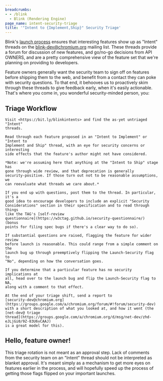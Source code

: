 ```yaml
---
breadcrumbs:
- - /blink
  - Blink (Rendering Engine)
page_name: intent-security-triage
title: '"Intent to {Implement,Ship}" Security Triage'
---
```


Blink's [launch process](/blink#TOC-Web-Platform-Changes:-Process) ensures that
interesting features show up as "Intent" threads on the
[blink-dev@chromium.org](https://groups.google.com/a/chromium.org/group/blink-dev/topics)
mailing list. These threads provide a forum for discussion of new features, and
go/no-go decisions from API OWNERS, and are a pretty comprehensive view of the
feature set that we're planning on providing to developers.

Feature owners generally want the security team to sign off on features before
shipping them to the web, and benefit from a contact they can poke with security
questions. To that end, it behooves us to proactively skim through these threads
to give feedback early, when it's easily actionable. That's where you come in,
you wonderful security-minded person, you:

## Triage Workflow

    Visit <https://bit.ly/blinkintents> and find the as-yet untriaged "Intent"
    threads.

    Read through each feature proposed in an "Intent to Implement" or "Intent to
    Implement and Ship" thread, with an eye for security concerns or interesting
    side effects that the feature's author might not have considered.

    *Note: we're assuming here that anything at the "Intent to Ship" stage has
    gone through wide review, and that deprecation is generally
    security-positive. If those turn out not to be reasonable assumptions, we
    can reevaluate what threads we care about.*

    If you end up with questions, post them to the thread. In particular, it's a
    good idea to encourage developers to include an explicit "Security
    Considerations" section in their specification and to read through things
    like the TAG's [self-review
    questionnaire](https://w3ctag.github.io/security-questionnaire/) (bonus
    points for filing spec bugs if there's a clear way to do so).

    If substantial questions are raised, flagging the feature for wider review
    before launch is reasonable. This could range from a simple comment on the
    launch bug up through preemptively flipping the Launch-Security flag to
    "No", depending on how the conversation goes.

    If you determine that a particular feature has no security implications at
    all, head over to the launch bug and flip the Launch-Security flag to NA,
    along with a comment to that effect.

    At the end of your triage shift, send a report to
    [security-dev@chromium.org](https://groups.google.com/a/chromium.org/forum/#!forum/security-dev)
    with a short description of what you looked at, and how it went (the
    [net-dev@ triage
    thread](https://groups.google.com/a/chromium.org/d/msg/net-dev/zhd-eJLjGi0/9Z-83U6vCAAJ)
    is a great model for this).

## Hello, feature owner!

This triage rotation is not meant as an approval step. Lack of comments from the
security team on an "Intent" thread should not be interpreted as blanket
approval. It's meant simply as a mechanism to get more eyes on features earlier
in the process, and will hopefully speed up the process of getting those flags
flipped on your important launches.
